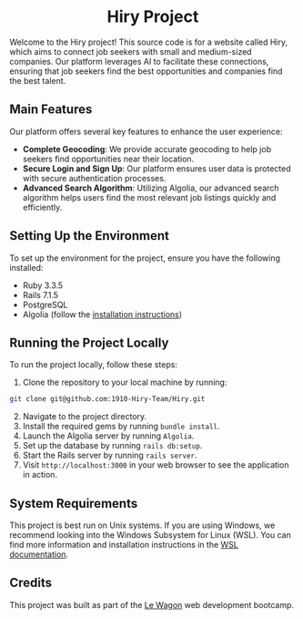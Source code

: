 <h1 align="center">Hiry Project</h1>

Welcome to the Hiry project! This source code is for a website called Hiry, which aims to connect job seekers with small and medium-sized companies. Our platform leverages AI to facilitate these connections, ensuring that job seekers find the best opportunities and companies find the best talent.

## Main Features
Our platform offers several key features to enhance the user experience:

- **Complete Geocoding**: We provide accurate geocoding to help job seekers find opportunities near their location.
- **Secure Login and Sign Up**: Our platform ensures user data is protected with secure authentication processes.
- **Advanced Search Algorithm**: Utilizing Algolia, our advanced search algorithm helps users find the most relevant job listings quickly and efficiently.

## Setting Up the Environment
To set up the environment for the project, ensure you have the following installed:
- Ruby 3.3.5
- Rails 7.1.5
- PostgreSQL
- Algolia (follow the [installation instructions](https://www.algolia.com/doc/guides/getting-started/installation/))

## Running the Project Locally
To run the project locally, follow these steps:
1. Clone the repository to your local machine by running:
  ```sh
  git clone git@github.com:1910-Hiry-Team/Hiry.git
  ```
2. Navigate to the project directory.
3. Install the required gems by running `bundle install`.
4. Launch the Algolia server by running `Algolia`.
5. Set up the database by running `rails db:setup`.
6. Start the Rails server by running `rails server`.
7. Visit `http://localhost:3000` in your web browser to see the application in action.

## System Requirements
This project is best run on Unix systems. If you are using Windows, we recommend looking into the Windows Subsystem for Linux (WSL). You can find more information and installation instructions in the [WSL documentation](https://docs.microsoft.com/en-us/windows/wsl/install).

## Credits
This project was built as part of the [Le Wagon](https://www.lewagon.com) web development bootcamp.
